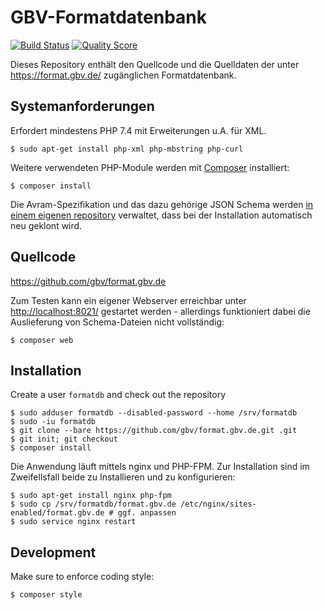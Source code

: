 # GBV-Formatdatenbank

[![Build Status](https://img.shields.io/travis/gbv/format.gbv.de.svg?style=flat-square)](https://travis-ci.org/gbv/format.gbv.de)
[![Quality Score](https://img.shields.io/scrutinizer/g/gbv/format.gbv.de.svg?style=flat-square)](https://scrutinizer-ci.com/g/gbv/format.gbv.de)

Dieses Repository enthält den Quellcode und die Quelldaten der unter <https://format.gbv.de/> zugänglichen Formatdatenbank.

## Systemanforderungen

Erfordert mindestens PHP 7.4 mit Erweiterungen u.A. für XML.

    $ sudo apt-get install php-xml php-mbstring php-curl

Weitere verwendeten PHP-Module werden mit [Composer](https://getcomposer.org/) installiert:

    $ composer install

Die Avram-Spezifikation und das dazu gehörige JSON Schema werden [in einem eigenen repository](https://github.com/gbv/avram) verwaltet, dass bei der Installation automatisch neu geklont wird.

## Quellcode

<https://github.com/gbv/format.gbv.de>

Zum Testen kann ein eigener Webserver erreichbar unter <http://localhost:8021/> gestartet werden - allerdings funktioniert dabei die Auslieferung von Schema-Dateien nicht vollständig:

    $ composer web

## Installation

Create a user `formatdb` and check out the repository

    $ sudo adduser formatdb --disabled-password --home /srv/formatdb
    $ sudo -iu formatdb
    $ git clone --bare https://github.com/gbv/format.gbv.de.git .git
    $ git init; git checkout
    $ composer install

Die Anwendung läuft mittels nginx und PHP-FPM. Zur Installation sind im Zweifellsfall beide zu Installieren und zu konfigurieren:

    $ sudo apt-get install nginx php-fpm
    $ sudo cp /srv/formatdb/format.gbv.de /etc/nginx/sites-enabled/format.gbv.de # ggf. anpassen
    $ sudo service nginx restart

## Development

Make sure to enforce coding style:

    $ composer style
